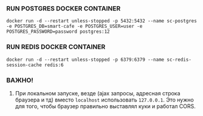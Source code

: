### RUN POSTGRES DOCKER CONTAINER

```
docker run -d --restart unless-stopped -p 5432:5432 --name sc-postgres -e POSTGRES_DB=smart-cafe -e POSTGRES_USER=user -e POSTGRES_PASSWORD=password postgres:12
```

### RUN REDIS DOCKER CONTAINER

```
docker run -d --restart unless-stopped -p 6379:6379 --name sc-redis-session-cache redis:6
```

### ВАЖНО!
1. При локальном запуске, везде (ajax запросы, адресная строка браузера и тд) 
вместо `localhost` использовать `127.0.0.1`. 
Это нужно для того, чтобы браузер правильно выставлял куки и работал CORS.

